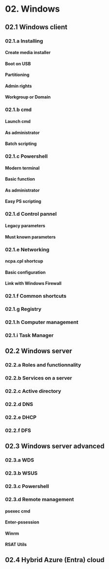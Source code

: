 # 02. Windows
## 02.1 Windows client
### 02.1.a Installing
#### Create media installer
#### Boot on USB
#### Partitioning
#### Admin rights
#### Workgroup or Domain
### 02.1.b cmd
#### Launch cmd
#### As administrator
#### Batch scripting
### 02.1.c Powershell
#### Modern terminal
#### Basic function
#### As administrator
#### Easy PS scripting
### 02.1.d Control pannel
#### Legacy parameters
#### Must known parameters
### 02.1.e Networking
#### ncpa.cpl shortcup
#### Basic configuration
#### Link with Windows Firewall
### 02.1.f Common shortcuts
### 02.1.g Registry
### 02.1.h Computer management
### 02.1.i Task Manager
## 02.2 Windows server
### 02.2.a Roles and functionnality
### 02.2.b Services on a server
### 02.2.c Active directory
### 02.2.d DNS
### 02.2.e DHCP
### 02.2.f DFS

## 02.3 Windows server advanced
### 02.3.a WDS
### 02.3.b WSUS
### 02.3.c Powershell
### 02.3.d Remote management
#### psexec cmd
#### Enter-pssession
#### Winrm
#### RSAT Utils
## 02.4 Hybrid Azure (Entra) cloud

